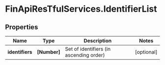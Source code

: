 # FinApiResTfulServices.IdentifierList

## Properties
Name | Type | Description | Notes
------------ | ------------- | ------------- | -------------
**identifiers** | **[Number]** | Set of identifiers (in ascending order) | [optional] 


